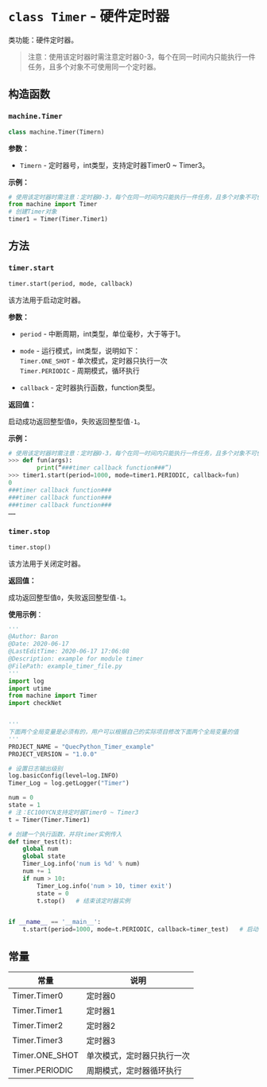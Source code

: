 # `class Timer` - 硬件定时器

类功能：硬件定时器。

> 注意：使用该定时器时需注意定时器0-3，每个在同一时间内只能执行一件任务，且多个对象不可使用同一个定时器。

## 构造函数

### `machine.Timer`

```python
class machine.Timer(Timern)
```

**参数：**

- `Timern` - 定时器号，int类型，支持定时器Timer0 ~ Timer3。

**示例：**

```python
# 使用该定时器时需注意：定时器0-3，每个在同一时间内只能执行一件任务，且多个对象不可使用同一个定时器。
from machine import Timer
# 创建Timer对象
timer1 = Timer(Timer.Timer1)
```

## 方法

### `timer.start`

```python
timer.start(period, mode, callback)
```

该方法用于启动定时器。

**参数：**

- `period` - 中断周期，int类型，单位毫秒，大于等于1。

- `mode` - 运行模式，int类型，说明如下：<br />`Timer.ONE_SHOT` - 单次模式，定时器只执行一次<br />`Timer.PERIODIC` - 周期模式，循环执行

- `callback` - 定时器执行函数，function类型。

**返回值：**

启动成功返回整型值`0`，失败返回整型值`-1`。

**示例：**

```python
# 使用该定时器时需注意：定时器0-3，每个在同一时间内只能执行一件任务，且多个对象不可使用同一个定时器。
>>> def fun(args):
        print(“###timer callback function###”)
>>> timer1.start(period=1000, mode=timer1.PERIODIC, callback=fun)
0
###timer callback function###
###timer callback function###
###timer callback function###
……
```

### `timer.stop`

```python
timer.stop()
```

该方法用于关闭定时器。

**返回值：**

成功返回整型值`0`，失败返回整型值`-1`。

**使用示例**：

```python
'''
@Author: Baron
@Date: 2020-06-17
@LastEditTime: 2020-06-17 17:06:08
@Description: example for module timer
@FilePath: example_timer_file.py
'''
import log
import utime
from machine import Timer
import checkNet


'''
下面两个全局变量是必须有的，用户可以根据自己的实际项目修改下面两个全局变量的值
'''
PROJECT_NAME = "QuecPython_Timer_example"
PROJECT_VERSION = "1.0.0"

# 设置日志输出级别
log.basicConfig(level=log.INFO)
Timer_Log = log.getLogger("Timer")

num = 0
state = 1
# 注：EC100YCN支持定时器Timer0 ~ Timer3
t = Timer(Timer.Timer1)

# 创建一个执行函数，并将timer实例传入
def timer_test(t):
	global num
	global state
	Timer_Log.info('num is %d' % num)
	num += 1
	if num > 10:
		Timer_Log.info('num > 10, timer exit')
		state = 0
		t.stop()   # 结束该定时器实例


if __name__ == '__main__':
	t.start(period=1000, mode=t.PERIODIC, callback=timer_test)   # 启动定时器
```

## 常量

| 常量           | 说明                       |
| -------------- | -------------------------- |
| Timer.Timer0   | 定时器0                    |
| Timer.Timer1   | 定时器1                    |
| Timer.Timer2   | 定时器2                    |
| Timer.Timer3   | 定时器3                    |
| Timer.ONE_SHOT | 单次模式，定时器只执行一次 |
| Timer.PERIODIC | 周期模式，定时器循环执行   |

